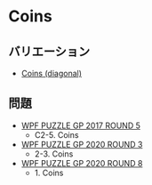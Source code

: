# Coins

## バリエーション
- [Coins (diagonal)](coins_diagonal.md)

## 問題
- [WPF PUZZLE GP 2017 ROUND 5](../questions/wpfpgp2017_5.md)
	- C2-5. Coins
- [WPF PUZZLE GP 2020 ROUND 3](../questions/wpfpgp2020_3.md)
	- 2-3. Coins
- [WPF PUZZLE GP 2020 ROUND 8](../questions/wpfpgp2020_8.md)
	- 1\. Coins
